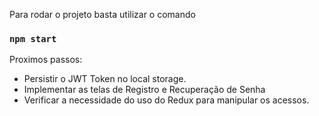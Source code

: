 Para rodar o projeto basta utilizar o comando
### `npm start`

Proximos passos:
- Persistir o JWT Token no local storage.
- Implementar as telas de Registro e Recuperação de Senha
- Verificar a necessidade do uso do Redux para manipular os acessos.
